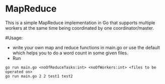 # MapReduce
This is a simple MapReduce implementation in Go that supports multiple workers at the same time being coordinated by one coordinator/master.




#Usage:
- write your own map and reduce functions in main.go or use the default which helps you to do a word count in some given files.
-  Run
```
go run main.go <noOfReduceTasks:int> <noOfWorkers:int> <files to be operated on>
go run main.go 2 2 test1 test2
```
